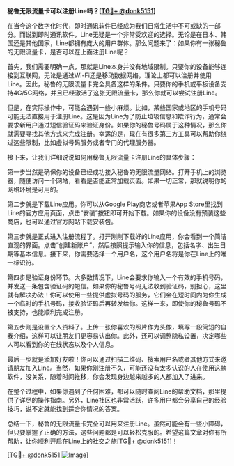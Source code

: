 **秘鲁无限流量卡可以注册Line吗？[[TG💪+ @donk5151](https://t.me/s/donk5151)]**

在当今这个数字化时代，即时通讯软件已经成为我们日常生活中不可或缺的一部分。而说到即时通讯软件，Line无疑是一个非常受欢迎的选择。无论是在日本、韩国还是其他国家，Line都拥有庞大的用户群体。那么问题来了：如果你有一张秘鲁的无限流量卡，是否可以在上面注册Line呢？

首先，我们需要明确一点，那就是Line本身并没有地域限制。只要你的设备能够连接到互联网，无论是通过Wi-Fi还是移动数据网络，理论上都可以注册并使用Line。因此，秘鲁的无限流量卡完全具备这样的条件。只要你的手机或平板设备支持4G/5G网络，并且已经激活了这张无限流量卡，那么你就可以尝试注册Line。

但是，在实际操作中，可能会遇到一些小麻烦。比如，某些国家或地区的手机号码可能无法直接用于注册Line。这是因为Line为了防止垃圾信息和欺诈行为，通常会要求新用户通过短信验证码来验证身份。如果你的秘鲁号码属于这种情况，那么你就需要寻找其他方式来完成注册。幸运的是，现在有很多第三方工具可以帮助你绕过这些限制，比如虚拟号码服务或者专门的代理服务器。

接下来，让我们详细说说如何用秘鲁无限流量卡注册Line的具体步骤：

第一步当然是确保你的设备已经成功接入秘鲁的无限流量网络。打开手机上的浏览器，随便访问一个网站，看看是否能正常加载页面。如果一切正常，那就说明你的网络环境是可用的。

第二步就是下载Line应用。你可以从Google Play商店或者苹果App Store里找到Line的官方应用页面，点击“安装”按钮即可开始下载。如果你的设备没有预装这些商店，也可以通过官方网站下载安装包。

第三步就是正式进入注册流程了。打开刚刚下载好的Line应用，你会看到一个简洁直观的界面。点击“创建新账户”，然后按照提示输入你的信息，包括名字、出生日期等基本信息。接下来，你需要选择一个用户名，这个用户名将是你在Line上的唯一标识符。

第四步是验证身份环节。大多数情况下，Line会要求你输入一个有效的手机号码，并发送一条包含验证码的短信。如果你的秘鲁号码无法收到验证码，别担心，这里就有解决办法！你可以使用一些提供虚拟号码的服务，它们会在短时间内为你生成一个临时的手机号码，接收验证码后再转发给你。这样一来，即使你的秘鲁号码不被支持，也能顺利完成注册。

第五步则是设置个人资料了。上传一张你喜欢的照片作为头像，填写一段简短的自我介绍，这样可以让朋友们更容易认出你。此外，还可以调整隐私设置，决定哪些人可以看到你的在线状态以及个人信息。

最后一步就是添加好友啦！你可以通过扫描二维码、搜索用户名或者其他方式来邀请朋友加入Line。当然，如果你刚注册不久，可能还没有太多认识的人在使用这款软件，没关系，随着时间推移，你会发现身边越来越多的人都加入了进来。

在整个过程中，如果你遇到了任何困难，都可以随时查阅Line的帮助文档，那里提供了详尽的操作指南。另外，Line社区也非常活跃，许多用户都会分享自己的经验技巧，说不定就能找到适合你情况的答案。

总结一下，秘鲁的无限流量卡完全可以用来注册Line。虽然可能会有一些小障碍，但只要掌握了正确的方法，这些问题都是可以轻松克服的。希望这篇文章对你有所帮助，让你顺利开启在Line上的社交之旅[[TG💪+ @donk5151](https://t.me/s/donk5151)]！

[[TG💪+ @donk5151](https://t.me/s/donk5151) ![Image](https://i.postimg.cc/rwNCRYN7/Snipaste-2025-04-30-17-27-05.png)]